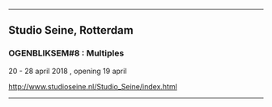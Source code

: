 
---

## Studio Seine, Rotterdam

### OGENBLIKSEM#8 : Multiples

20 - 28 april 2018 , opening 19 april

http://www.studioseine.nl/Studio_Seine/index.html

---


